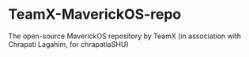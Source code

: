 # TeamX-MaverickOS-repo
The open-source MaverickOS repository by TeamX (in association with Chrapati Lagahim, for chrapatiaSHU)
